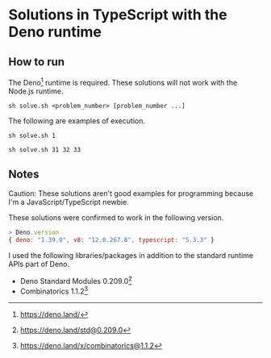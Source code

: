 # Solutions in TypeScript with the Deno runtime

## How to run

The Deno[^1] runtime is required. These solutions will not work with the Node.js runtime.

```console
sh solve.sh <problem_number> [problem_number ...]
```

The following are examples of execution.

```console
sh solve.sh 1
```

```console
sh solve.sh 31 32 33
```

## Notes

Caution: These solutions aren't good examples for programming because I'm a JavaScript/TypeScript newbie.

These solutions were confirmed to work in the following version.

```js
> Deno.version
{ deno: "1.39.0", v8: "12.0.267.8", typescript: "5.3.3" }
```

I used the following libraries/packages in addition to the standard runtime APIs part of Deno.

- Deno Standard Modules 0.209.0[^2]
- Combinatorics 1.1.2[^3]

[^1]: https://deno.land/

[^2]: https://deno.land/std@0.209.0

[^3]: https://deno.land/x/combinatorics@1.1.2
